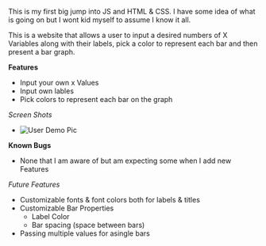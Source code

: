 <!-- // Sources for the project
///chartjs.org
//https://www.youtube.com/watch?v=sE08f4iuOhA getting started with chart.js
//https://stackoverflow.com/questions/37922518/how-to-set-start-value-as-0-in-chartjs -->
This is my first big jump into JS and HTML & CSS. I have some idea of what is going on but I wont kid myself to assume I know it all.

This is a website that allows a user to input a desired numbers of X Variables along with their labels, pick a color to represent each bar and then present a bar graph.

**Features**
  - Input your own x Values
  - Input own lables
  - Pick colors to represent each bar on the graph

*Screen Shots*
  - ![User Demo Pic](/Users/davidhaynes/Projects/barchart/Media/Bar_Chart_ScreenShot.png)

**Known Bugs**
   - None that I am aware of but am expecting some when I add new Features

*Future Features*
   - Customizable fonts & font colors both for labels & titles
   - Customizable Bar Properties
      * Label Color
      * Bar spacing (space between bars)
   - Passing multiple values for asingle bars
